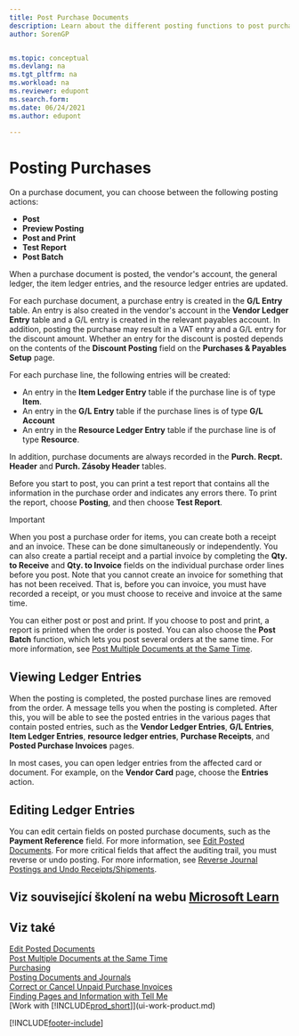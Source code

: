 ```yaml
---
title: Post Purchase Documents
description: Learn about the different posting functions to post purchase documents, and how to update posted documents.
author: SorenGP


ms.topic: conceptual
ms.devlang: na
ms.tgt_pltfrm: na
ms.workload: na
ms.reviewer: edupont
ms.search.form:
ms.date: 06/24/2021
ms.author: edupont

---
```

# Posting Purchases
On a purchase document, you can choose between the following posting actions:

* **Post**
* **Preview Posting**
* **Post and Print**
* **Test Report**
* **Post Batch**

When a purchase document is posted, the vendor's account, the general ledger, the item ledger entries, and the resource ledger entries  are updated.

For each purchase document, a purchase entry is created in the **G/L Entry** table. An entry is also created in the vendor's account in the **Vendor Ledger Entry** table and a G/L entry is created in the relevant payables account. In addition, posting the purchase may result in a VAT entry and a G/L entry for the discount amount. Whether an entry for the discount is posted depends on the contents of the **Discount Posting** field on the **Purchases & Payables Setup** page.

For each purchase line, the following entries will be created:
- An entry in the **Item Ledger Entry** table if the purchase line is of type **Item**.
- An entry in the **G/L Entry** table if the purchase lines is of type **G/L Account**
- An entry in the **Resource Ledger Entry** table if the purchase line is of type **Resource**.

In addition, purchase documents are always recorded in the **Purch. Recpt. Header** and **Purch. Zásoby Header** tables.

Before you start to post, you can print a test report that contains all the information in the purchase order and indicates any errors there. To print the report, choose **Posting**, and then choose **Test Report**.

> [!IMPORTANT]  
> When you post a purchase order for items, you can create both a receipt and an invoice. These can be done simultaneously or independently. You can also create a partial receipt and a partial invoice by completing the **Qty. to Receive** and **Qty. to Invoice** fields on the individual purchase order lines before you post. Note that you cannot create an invoice for something that has not been received. That is, before you can invoice, you must have recorded a receipt, or you must choose to receive and invoice at the same time.

You can either post or post and print. If you choose to post and print, a report is printed when the order is posted. You can also choose the **Post Batch** function, which lets you post several orders at the same time. For more information, see [Post Multiple Documents at the Same Time](ui-batch-posting.md).

## Viewing Ledger Entries
When the posting is completed, the posted purchase lines are removed from the order. A message tells you when the posting is completed. After this, you will be able to see the posted entries in the various pages that contain posted entries, such as the **Vendor Ledger Entries**, **G/L Entries**, **Item Ledger Entries**, **resource ledger entries**, **Purchase Receipts**, and **Posted Purchase Invoices** pages.

In most cases, you can open ledger entries from the affected card or document. For example, on the **Vendor Card** page, choose the **Entries** action.

## Editing Ledger Entries
You can edit certain fields on posted purchase documents, such as the **Payment Reference** field. For more information, see [Edit Posted Documents](across-edit-posted-document.md). For more critical fields that affect the auditing trail, you must reverse or undo posting. For more information, see [Reverse Journal Postings and Undo Receipts/Shipments](finance-how-reverse-journal-posting.md).

## Viz související školení na webu [Microsoft Learn](/learn/modules/receive-invoice-dynamics-d365-business-central/index)

## Viz také
[Edit Posted Documents](across-edit-posted-document.md)  
[Post Multiple Documents at the Same Time](ui-batch-posting.md)  
[Purchasing](purchasing-manage-purchasing.md)  
[Posting Documents and Journals](ui-post-documents-journals.md)  
[Correct or Cancel Unpaid Purchase Invoices](purchasing-how-correct-cancel-unpaid-purchase-invoices.md)  
[Finding Pages and Information with Tell Me](ui-search.md)  
[Work with [!INCLUDE[prod_short](includes/prod_short.md)]](ui-work-product.md)


[!INCLUDE[footer-include](includes/footer-banner.md)]
